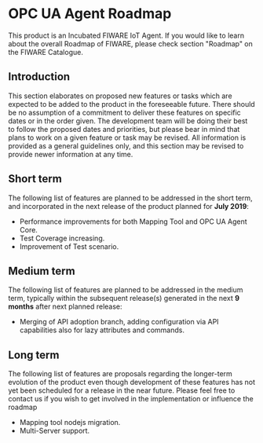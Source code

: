 # OPC UA Agent Roadmap

This product is an Incubated FIWARE IoT Agent. If you would like to learn about the overall Roadmap of FIWARE, please
check section "Roadmap" on the FIWARE Catalogue.

## Introduction

This section elaborates on proposed new features or tasks which are expected to be added to the product in the
foreseeable future. There should be no assumption of a commitment to deliver these features on specific dates or in the
order given. The development team will be doing their best to follow the proposed dates and priorities, but please bear
in mind that plans to work on a given feature or task may be revised. All information is provided as a general
guidelines only, and this section may be revised to provide newer information at any time.

## Short term

The following list of features are planned to be addressed in the short term, and incorporated in the next release of
the product planned for **July 2019**:

-   Performance improvements for both Mapping Tool and OPC UA Agent Core.
-   Test Coverage increasing.
-   Improvement of Test scenario.

## Medium term

The following list of features are planned to be addressed in the medium term, typically within the subsequent
release(s) generated in the next **9 months** after next planned release:

-   Merging of API adoption branch, adding configuration via API capabilities also for lazy attributes and commands.

## Long term

The following list of features are proposals regarding the longer-term evolution of the product even though development
of these features has not yet been scheduled for a release in the near future. Please feel free to contact us if you
wish to get involved in the implementation or influence the roadmap

-   Mapping tool nodejs migration.
-   Multi-Server support.
